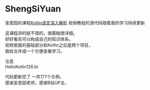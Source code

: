 # ShengSiYuan

圣思园的课程[Kotlin语言深入解析](https://www.bilibili.com/video/BV1CQ4y1A7WQ?p=1)
视频教程的源代码随着我的学习持续更新

这课程讲的挺不错的，很基础很详细。\
好好看完可以构成自己的知识体系。\
视频里面的基础部分和Kotlin之后是两个项目，\
我给合并成一个方便查看学习。

注意\
HelloKotlin126.kt

代码更新完了 一共177个示例。\
感谢圣思园老师，感谢B站UP主。
